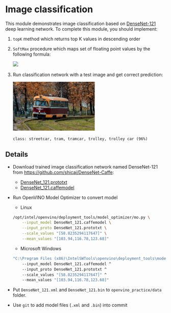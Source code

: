 # Image classification

This module demonstrates image classification based on [DenseNet-121](https://arxiv.org/abs/1608.06993)
deep learning network. To complete this module, you should implement:

1. `topK` method which returns top K values in descending order
2. `SoftMax` procedure which maps set of floating point values by the following formula:

    <img src="https://render.githubusercontent.com/render/math?math=y_{i} = \frac{e^{x_i}}{\sum_{j=1}^{N} e^{xj}}">

3. Run classification network with a test image and get correct prediction:

    <img src="../../data/tram.jpg" width="256">

    ```
    class: streetcar, tram, tramcar, trolley, trolley car (96%)
    ```

## Details

* Download trained image classification network named DenseNet-121 from https://github.com/shicai/DenseNet-Caffe:

  * [DenseNet_121.prototxt](https://raw.githubusercontent.com/shicai/DenseNet-Caffe/master/DenseNet_121.prototxt)
  * [DenseNet_121.caffemodel](https://drive.google.com/open?id=0B7ubpZO7HnlCcHlfNmJkU2VPelE)

* Run OpenVINO Model Optimizer to convert model

    * Linux
    ```bash
    /opt/intel/openvino/deployment_tools/model_optimizer/mo.py \
        --input_model DenseNet_121.caffemodel \
        --input_proto DenseNet_121.prototxt \
        --scale_values "[58.8235294117647]" \
        --mean_values "[103.94,116.78,123.68]"
    ```

    * Microsoft Windows
    ```bat
    "C:\Program Files (x86)\IntelSWTools\openvino\deployment_tools\model_optimizer\mo.py" ^
        --input_model DenseNet_121.caffemodel ^
        --input_proto DenseNet_121.prototxt ^
        --scale_values "[58.8235294117647]" ^
        --mean_values "[103.94,116.78,123.68]"
    ```

* Put `DenseNet_121.xml` and `DenseNet_121.bin` to `openvino_practice/data` folder.

* Use `git` to add model files (`.xml` and `.bin`) into commit
